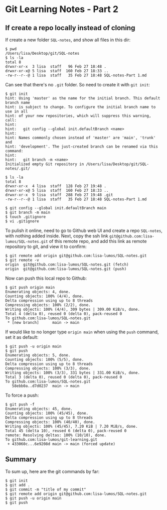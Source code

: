 # Git Learning Notes - Part 2

## If create a repo locally instead of cloning 

If create a new folder `SQL-notes`, and show all files in this dir:

```console
$ pwd
/Users/lisa/Desktop/git/SQL-notes
$ ls -la
total 8
drwxr-xr-x  3 lisa  staff   96 Feb 27 18:48 .
drwxr-xr-x@ 5 lisa  staff  160 Feb 27 18:33 ..
-rw-r--r--@ 1 lisa  staff   35 Feb 27 18:48 SQL-notes-Part 1.md
```

Can see that there's no `.git` folder. So need to create it with `git init`: 

```console
$ git init
hint: Using 'master' as the name for the initial branch. This default branch name
hint: is subject to change. To configure the initial branch name to use in all
hint: of your new repositories, which will suppress this warning, call:
hint: 
hint: 	git config --global init.defaultBranch <name>
hint: 
hint: Names commonly chosen instead of 'master' are 'main', 'trunk' and
hint: 'development'. The just-created branch can be renamed via this command:
hint: 
hint: 	git branch -m <name>
Initialized empty Git repository in /Users/lisa/Desktop/git/SQL-notes/.git/

$ ls -la  
total 8
drwxr-xr-x  4 lisa  staff  128 Feb 27 19:48 .
drwxr-xr-x@ 5 lisa  staff  160 Feb 27 18:33 ..
drwxr-xr-x  9 lisa  staff  288 Feb 27 19:48 .git
-rw-r--r--@ 1 lisa  staff   35 Feb 27 18:48 SQL-notes-Part 1.md

$ git config --global init.defaultBranch main   
$ git branch -m main
$ touch .gitignore
$ vi .gitignore
```

To pulish it online, need to go to Github web UI and create a repo `SQL-notes`, with nothing added inside. Next, copy the ssh link `git@github.com:lisa-lumos/SQL-notes.git` of this remote repo, and add this link as remote repository to git, and view it to confirm:

```console
$ git remote add origin git@github.com:lisa-lumos/SQL-notes.git
$ git remote -v
origin	git@github.com:lisa-lumos/SQL-notes.git (fetch)
origin	git@github.com:lisa-lumos/SQL-notes.git (push)
```

Now can push this local repo to Github: 

```console
$ git push origin main
Enumerating objects: 4, done.
Counting objects: 100% (4/4), done.
Delta compression using up to 8 threads
Compressing objects: 100% (2/2), done.
Writing objects: 100% (4/4), 309 bytes | 309.00 KiB/s, done.
Total 4 (delta 0), reused 0 (delta 0), pack-reused 0
To github.com:lisa-lumos/SQL-notes.git
 * [new branch]      main -> main
```

If would like to no longer type `origin main` when using the `push` command, set it as default: 

```console
$ git push -u origin main  
$ git push
Enumerating objects: 5, done.
Counting objects: 100% (5/5), done.
Delta compression using up to 8 threads
Compressing objects: 100% (3/3), done.
Writing objects: 100% (3/3), 331 bytes | 331.00 KiB/s, done.
Total 3 (delta 0), reused 0 (delta 0), pack-reused 0
To github.com:lisa-lumos/SQL-notes.git
   58ebb0a..d7d0237  main -> main
```

To force a push: 

```console
$ git push -f
Enumerating objects: 45, done.
Counting objects: 100% (45/45), done.
Delta compression using up to 8 threads
Compressing objects: 100% (40/40), done.
Writing objects: 100% (45/45), 7.20 KiB | 7.20 MiB/s, done.
Total 45 (delta 10), reused 6 (delta 0), pack-reused 0
remote: Resolving deltas: 100% (10/10), done.
To github.com:lisa-lumos/git-learning.git
 + 433060c...6e9208d main -> main (forced update)
```

## Summary

To sum up, here are the git commands by far: 

```console
$ git init
$ git add .
$ git commit -m "title of my commit"
$ git remote add origin git@github.com:lisa-lumos/SQL-notes.git
$ git push -u origin main  
$ git push
```














